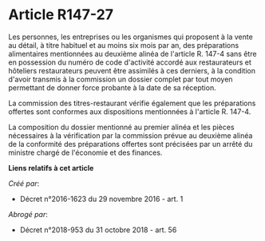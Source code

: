 # Article R147-27

Les  personnes, les entreprises ou les organismes qui proposent à la vente  au détail, à titre habituel et au moins six mois
par an, des  préparations alimentaires mentionnées au deuxième alinéa de l'article R.  147-4 sans être en possession du
numéro de code d'activité accordé aux  restaurateurs et hôteliers restaurateurs peuvent être assimilés à ces  derniers, à la
condition d'avoir transmis à la commission un dossier  complet par tout moyen permettant de donner force probante à la date
de  sa réception. 

La commission des titres-restaurant  vérifie également que les préparations offertes sont conformes aux  dispositions
mentionnées à l'article R. 147-4. 

La  composition du dossier mentionné au premier alinéa et les pièces  nécessaires à la vérification par la commission prévue
au deuxième  alinéa de la conformité des préparations offertes sont précisées par un  arrêté du ministre chargé de l'économie
et des finances.

**Liens relatifs à cet article**

_Créé par_:

  - Décret n°2016-1623 du 29 novembre 2016 - art. 1

_Abrogé par_:

  - Décret n°2018-953 du 31 octobre 2018 - art. 56
